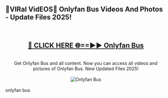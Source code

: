 <h2>🔴VIRal VidEOS🔴 Onlyfan Bus Videos And Photos - Update Files 2025!</h2>
<br>
<div align="center">
<h2><a href="https://virallinks.top/odZfE0" rel="nofollow">🔴 CLICK HERE 🌐==►► Onlyfan Bus</a></h2>
<br>
Get Onlyfan Bus and all content. Now you can access all videos and pictures of Onlyfan Bus. New Updated Files 2025!
<br>
<br>
<a href="https://virallinks.top/odZfE0" rel="nofollow" data-target="animated-image.originalLink"><img src="https://i.imgur.com/dJHk4Zq.gif)" alt="Onlyfan Bus" style="max-width: 100%; display: inline-block;" data-target="animated-image.originalImage"></a>
</div>
<br>
onlyfan bus